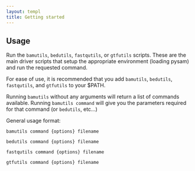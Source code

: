 ```yaml
---
layout: templ
title: Getting started
---
```


Usage
---
Run the `bamutils`, `bedutils`, `fastqutils`, or `gtfutils` scripts. These are the main driver scripts 
that setup the appropriate environment (loading pysam) and run the requested command.

For ease of use, it is recommended that you add `bamutils`, `bedutils`, `fastqutils`, and `gtfutils` to your $PATH.

Running `bamutils` without any arguments will return a list of commands available.  Running `bamutils command`
will give you the parameters required for that command (or `bedutils`, etc...)

General usage format:

`bamutils command {options} filename`  

`bedutils command {options} filename`  

`fastqutils command {options} filename`  

`gtfutils command {options} filename`  
